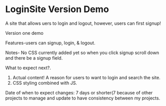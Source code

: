 # LoginSite Version Demo
A site that allows uers to login and logout, however, users can first signup!

Version one demo

Features-users can signup, login, & logout.

Notes- No CSS currently added yet so when you click signup scroll down and there be a signup field.

What to expect next?.

1. Actual content! A reason for users to want to login and search the site.
2. CSS styling combined with JS.

Date of when to expect changes: 7 days or shorter(7 because of other projects to manage and update to have consistency between my projects.

